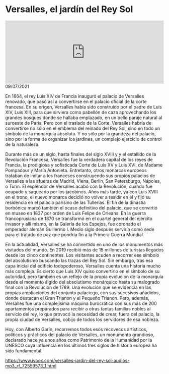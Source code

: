 # Versalles, el jardín del Rey Sol
<iframe id='audio_88903085' frameborder='0' allowfullscreen='' scrolling='no' height='200' style='width:100%;' src='https://www.ivoox.com/player_ej_72559573_6_1.html' loading='lazy'></iframe>09/07/2021

En 1664, el rey Luis XIV de Francia inauguró el palacio de Versalles renovado, que pasó así a convertirse en el palacio oficial de la corte francesa. En su origen, Versalles había sido construido por el padre de Luis XIV, Luis XIII, para que sirviera como pabellón de caza aprovechando los grandes bosques donde se hallaba emplazado, en un bello paraje natural al suroeste de París. Pero con el traslado de la Corte, Versalles habría de convertirse no sólo en el emblema del reinado del Rey Sol, sino en todo un símbolo de la monarquía absoluta. Y no sólo por la grandeza del palacio, sino por la forma de organizar los jardines, un complejo ejercicio de control de la naturaleza. 

 Durante más de un siglo, hasta finales del siglo XVIII y y el estallido de la Revolución Francesa, Versalles fue la verdadera capital de los reyes de Francia, la prodigiosa y sofisticada Corte de Luis XV y Luis XVI, de Madame Pompadour y María Antonieta. Entretanto, otros monarcas europeos trataban de imitar a los franceses construyendo sus propios palacios de Versalles a las afueras de Madrid, Viena, Berlín, San Petersburgo, Nápoles, o Turín. El esplendor de Versalles acabó con la Revolución, cuando fue ocupado y saqueado por los jacobinos. Años más tarde, ya con Luis XVIII en el trono, el nuevo monarca decidió no volver a residir en él y fijó su residencia en el palacio parisino de las Tullerías. El fin de la dinastía borbónica marcó también el ocaso definitivo del palacio, que se convirtió en museo en 1837 por orden de Luis Felipe de Orleans. En la guerra francoprusiana de 1870 se transformó en el cuartel general del ejército invasor y allí mismo, en la Galería de los Espejos, fue coronado el emperador alemán Guillermo I. Medio siglo después serviría como sede para el tratado de paz que pondría fin a la Primera Guerra Mundial.  

 En la actualidad, Versalles se ha convertido en uno de los monumentos más visitados del mundo. En 2019 recibió más de 15 millones de turistas llegados desde los cinco continentes. Los visitantes acuden a recorrer ese símbolo del absolutismo buscando las trazas del Rey Sol. Sin embargo, tras esa capa inicial del edificio todopoderoso, Versalles cuenta una historia mucho más compleja. Es cierto que Luis XIV quiso convertirlo en el símbolo de su autoridad, pero también es un reflejo de la propia evolución de la monarquía desde el momento álgido del absolutismo monárquico hasta su malogrado final con la Revolución de 1789. Una evolución que se evidencia en las propias ampliaciones del conjunto palaciego, con sus sucesivos añadidos, donde destacan el Gran Trianon y el Pequeño Trianon. Pero, además, Versalles fue una complejísima máquina burocrática con sus más de 200 apartamentos preparados para recibir a otras tantas familias nobles al servicio del rey, lo que provocó la necesidad de crear, fuera del palacio, la propia ciudad de Versalles, cobijo de todos los servidores de esa nobleza. 

 Hoy, con Alberto Garín, recorremos todos esos recovecos artísticos, políticos y prácticos del palacio de Versalles, un monumento grandioso, declarado hace ya unos años como Patrimonio de la Humanidad por la UNESCO cuya influencia en los últimos tres siglos de historia europea ha sido fundamental. 

 

https://www.ivoox.com/versalles-jardin-del-rey-sol-audios-mp3_rf_72559573_1.html
